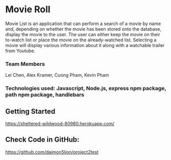 # Movie Roll

Movie List is an application that can perform a search of a movie by name and, depending on whether the movie has been stored onto the database, display the movie to the user. The user can either keep the movie on their to-watch list or place the movie on the already-watched list. Selecting a movie will display various information about it along with a watchable trailer from Youtube.

### Team Members
Lei Chen, Alex Kramer, Cuong Pham, Kevin Pham

### Technologies used: Javascript, Node.js, express npm package, path npm package, handlebars

## Getting Started

https://sheltered-wildwood-80980.herokuapp.com/

## Check Code in GitHub:

https://github.com/daimon5lion/project2test
